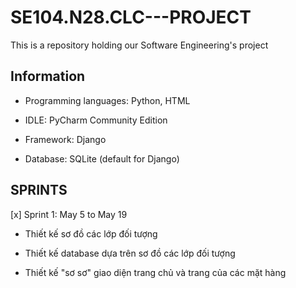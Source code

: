 # SE104.N28.CLC---PROJECT
This is a repository holding our Software Engineering's project

## Information

  - Programming languages: Python, HTML

  - IDLE: PyCharm Community Edition

  - Framework: Django

  - Database: SQLite (default for Django)

## SPRINTS

[x] Sprint 1: May 5 to May 19

  - Thiết kế sơ đồ các lớp đối tượng

  - Thiết kế database dựa trên sơ đồ các lớp đối tượng

  - Thiết kế "sơ sơ" giao diện trang chủ và trang của các mặt hàng
